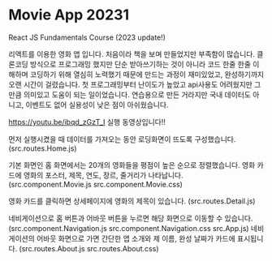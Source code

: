 # Movie App 20231

React JS Fundamentals Course (2023 update!)

리액트를 이용한 영화 앱 입니다. 처음이라 책을 보며 만들었지만 부족함이 많습니다.
클론코딩 방식으로 프로그래밍 했지만 단순 받아쓰기하는 것이 아니라 코드 한줄 한줄 이해하며 코딩하기 위해 열심히 노력했기 때문에 만드는 과정이 재미있었고, 완성하기까지 오랜 시간이 걸렸습니다.
첫 프로그래밍부터 난이도가 높았고 api사용도 어려웠지만 그만큼 의미있고 도움이 되는 일이었습니다.
연습용으로 만든 거라지만 국내 데이터도 아니고, 이벤트도 없어 실용성이 낮은 점이 아쉬웠습니다.


https://youtu.be/ibqd_zGzT_I
실행 동영상입니다!!

먼저 실행시켰을 때 데이터를 가져오는 동안 로딩화면이 뜨도록 구성했습니다. (src.routes.Home.js)

기본 화면인 홈 화면에서는 20개의 영화들을 평점이 높은 순으로 정렬했습니다.
영화 카드에 영화의 포스터, 제목, 연도, 장르, 줄거리가 나타납니다. (src.component.Movie.js src.component.Movie.css)

영화 카드를 클릭하면 상세페이지에 영화의 제목이 있습니다. (src.routes.Detail.js)

네비게이션으로 홈 버튼과 어바웃 버튼을 누르면 해당 화면으로 이동할 수 있습니다. (src.component.Navigation.js src.component.Navigation.css src.App.js)
네비게이션의 어바웃 화면으로 가면 간단한 앱 소개와 제 이름, 완성 날짜가 카드에 표시됩니다. (src.routes.About.js src.routes.About.css)
